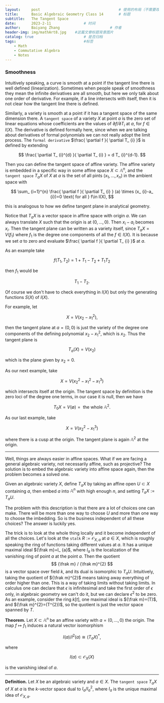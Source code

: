```yaml
---
layout:     post   				                    # 使用的布局（不需要改）
title:      Basic Algebraic Geometry Class 14		# 标题 
subtitle:   The Tangent Space
date:       2023-2-11 				# 时间
author:     Baiyang Zhang 						# 作者
header-img: img/mathArt8.jpg 	#这篇文章标题背景图片
catalog: true 						# 是否归档
tags:								#标签
    - Math
    - Commutative Algebra
    - Notes
---
```


### Smoothness

Intuitively speaking, a curve is smooth at a point if the tangent line there is well defined (linearization). Sometimes when people speak of smoothness they mean the infinite derivatives are all smooth, but here we only talk about one order of derivative. For example, if a line intersects with itself, then it is not clear how the tangent line there is defined. 

Similarly, a variety is smooth at a point if it has a tangent space of the same dimension there. A `tangent space` of a variety $X$ at point $a$ is the zero set of linear equations whose coefficients are the values of $\partial f / \partial T_ {i}$ at $a$, for $f \in I(X)$. The derivative is defined formally here, since when we are talking about derivatives of formal polynomials we can not really adopt the limit process. The `formal derivative` $\frac{ \partial f }{ \partial T_ {i} }$ is defined by extending 

$$
\frac{ \partial T_ {i}^{d} }{ \partial T_ {i} }  = d T_ {i}^{d-1}.
$$

Then you can define the tangent space of affine variety. The affine variety is embedded in a specific way in some affine space $X\subset\mathbb{A}^{n}$, and the `tangent space` $T_ {a}X$ of $X$ at $a$ is the set of all pints $(x_{1},\dots,x_{n})$ in the ambient space with

$$
\sum_ {i=1}^{n} \frac{ \partial f }{ \partial T_ {i} } (a) \times (x_ {i}-a_ {i})=0 \text{ for all } f\in I(X),
$$

this is analogous to how we define tangent plane in analytical geometry. 

Notice that $T_ {a}X$ is a vector space in affine space with origin $a$. We can always translate $X$ such that the origin is at $(0,\dots,0)$. Then $x_ {i}-a_ {i}$ becomes $x_ {i}$. Then the tangent plane can be written as a variety itself, since $T_ {a}X = V(f_ {1})$ where $f_ {1}$ is the degree one components of all the $f\in I(X)$. It is because we set $a$ to zero and evaluate $\frac{ \partial f }{ \partial T_ {i} }$ at $a$. 

As an example take 

$$
f(T_{1},T_{2}) = 1+T_{1}-T_{2}+T_{1}T_{2}
$$

then $f_ {1}$ would be 

$$
T_{1}-T_{2}.
$$

Of course we don't have to check everything in $I(X)$ but only the generating functions $S(X)$ of $I(X)$.

For example, let

$$
X = V(x_{2}-x_{1}^{2}),
$$

then the tangent plane at $a = (0,0)$ is just the variety of the degree one components of the defining polynomial $x_{2}-x_{1}^{2}$, which is $x_{2}$. Thus the tangent plane is 

$$
T_ {a}(X) = V(x_{2})
$$

which is the plane given by $x_{2}=0$. 

As our next example, take 

$$
X = V(x_{2}^{2}-x_{1}^{2}-x_{1}^{3})
$$

which intersects itself at the origin. The tangent space by definition is the zero loci of the degree one terms, in our case it is null, then we have

$$
T_ {0}X = V(\emptyset ) = \text{ the whole } \mathbb{A}^{2}.
$$

As our last example, take

$$
X = V(x_{2}^{2}-x_{1}^{3})
$$

where there is a cusp at the origin. The tangent plane is again $\mathbb{A}^{2}$ at the origin. 

- - -

Well, things are always easier in affine spaces. What if we are facing a general algebraic variety, not necessarily affine, such as projective? The solution is to embed the algebraic variety into affine space again, then the problem becomes a solved one. 

Given an algebraic variety $X$, define $T_ {a}X$ by taking an affine open $U\subset X$ containing $a$, then embed $a$ into $\mathbb{A}^{n}$ with high enough $n$, and setting $T_ {a}X:=T_ {a}U$. 

The problem with this description is that there are a lot of choices one can make. There will be more than one way to choose $U$ and more than one way to choose the imbedding. So is the business independent of all these choices? The answer is luckily yes. 

The trick is to look at the whole thing locally and it become independent of all the choices. Let's look at the `stalk` $R:=\mathcal{O}_ {X,a}$ at $a\in X$, which is roughly speaking the ring of functions taking different values at $a$. It has a unique maximal ideal ${\frak m}=I_ {a}$, where $I_ {a}$ is the localization of the vanishing ring of point $a$ at the point $a$. Then the quotient 
$$
{\frak m} / {\frak m}^{2}
$$
is a vector space over field $k$, and its dual is isomorphic to $T_ {a}U$. Intuitively, taking the quotient of ${\frak m}^{2}$ means taking away everything of order higher than one. This is a way of taking limits without taking limits. In calculus one can declare that $\epsilon$ is infinitesimal and take the first order of $\epsilon$ only, in algebraic geometry we can't do it, but we can declare $\epsilon^{2}$ to be zero. As an example, consider the ring $k[t]$, one maximal ideal is ${\frak m}=(T)$, and ${\frak m}^{2}=(T^{2})$, so the quotient is just the vector space spanned by $T$. 

**Theorem.** Let $X\subset\mathbb{A}^{n}$ be an affine variety with $a=(0,\dots,0)$ the origin. The map $f\mapsto f_ {1}$ induces a natural vector isomorphism 

$$
I(a) / I^{2}(a) \cong (T_ {a}X)^{\ast },
$$

where 

$$
I(a) \subset \mathcal{O}_ {X}(X)
$$

is the vanishing ideal of $a$. 

- - -

**Definition.** Let $X$ be an algebraic variety and $a\in X$. The `tangent space` $T_ {a}X$ of $X$ at $a$ is the $k$-vector space dual to $I_ {a} / I^{2}_ {a}$, where $I_ {a}$ is the unique maximal idea of $\mathcal{O}_ {X,a}$. 

